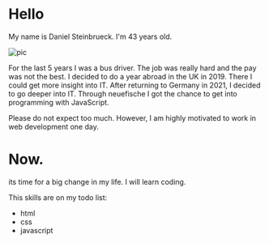 # Hello
My name is Daniel Steinbrueck. I'm 43 years old.

![pic](https://github.com/daroste/darostenew/blob/main/IMG_5139.jpg?raw=true)

For the last 5 years I was a bus driver. The job was really hard and the pay was not the best. I decided to do a year abroad in the UK in 2019. There I could get more insight into IT. After returning to Germany in 2021, I decided to go deeper into IT. Through neuefische I got the chance to get into programming with JavaScript.

Please do not expect too much. However, I am highly motivated to work in web development one day.


# Now.
its time for a big change in my life. I will learn coding.

This skills are on my todo list:
- html
- css
- javascript
